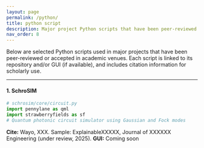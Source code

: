 ```yaml
---
layout: page
permalink: /python/
title: python script
description: Major project Python scripts that have been peer-reviewed and published or accepted.
nav_order: 8
---
```


Below are selected Python scripts used in major projects that have been peer-reviewed or accepted in academic venues. Each script is linked to its repository and/or GUI (if available), and includes citation information for scholarly use.

---

#### 1. SchroSIM

```python
# schrosim/core/circuit.py
import pennylane as qml
import strawberryfields as sf
# Quantum photonic circuit simulator using Gaussian and Fock modes
```
**Cite:** Wayo, XXX. Sample: ExplainableXXXXX, Journal of XXXXXX Engineering (under review, 2025).
**GUI:** Coming soon
